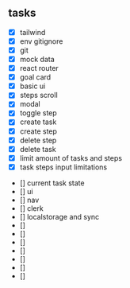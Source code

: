 ## tasks

- [x] tailwind
- [x] env gitignore
- [x] git
- [x] mock data
- [x] react router
- [x] goal card
- [x] basic ui
- [x] steps scroll
- [x] modal
- [x] toggle step
- [x] create task
- [x] create step
- [x] delete step
- [x] delete task
- [x] limit amount of tasks and steps
- [x] task steps input limitations
- [] current task state
- [] ui
- [] nav
- [] clerk
- [] localstorage and sync
- []
- []
- []
- []
- []
- []
- []
